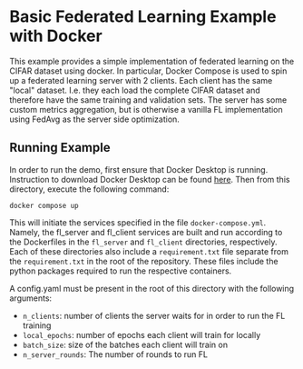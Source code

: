 # Basic Federated Learning Example with Docker
This example provides a simple implementation of federated learning on the CIFAR dataset using docker. In particular, Docker Compose is used to spin up a federated learning server with 2 clients. Each client has the same "local" dataset. I.e. they each load the complete CIFAR dataset and therefore have the same training and validation sets. The server has some custom metrics aggregation, but is otherwise a vanilla FL implementation using FedAvg as the server side optimization.
## Running Example
In order to run the demo, first ensure that Docker Desktop is running. Instruction to download Docker Desktop can be found [here](https://www.docker.com/products/docker-desktop/). Then from this directory, execute the following command:
```
docker compose up
```
This will initiate the services specified in the file `docker-compose.yml`. Namely, the fl_server and fl_client services are built and run according to the Dockerfiles in the `fl_server` and `fl_client` directories, respectively. Each of these directories also include a `requirement.txt` file separate from the `requirement.txt` in the root of the repository. These files include the python packages required to run the respective containers.

A config.yaml must be present in the root of this directory with the following arguments:
* `n_clients`: number of clients the server waits for in order to run the FL training
* `local_epochs`: number of epochs each client will train for locally
* `batch_size`: size of the batches each client will train on
* `n_server_rounds`: The number of rounds to run FL
